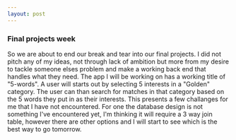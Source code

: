 ```yaml
---
layout: post
---
```




### Final projects week

So we are about to end our break and tear into our final projects. I did not pitch any of my ideas, not through lack of ambition but more from my desire to tackle someone elses problem and make a working back end that handles what they need. The app I will be working on has a working title of "5-words".  A user will starts out by selecting 5 interests in a "Golden" category. The user can than search for matches in that category based on the 5 words they put in as their interests. This presents a few challanges for me that I have not encountered.  For one the database design is not something I've encountered yet, I'm thinking it will require a 3 way join table, however there are other options and I will start to see which is the best way to go tomorrow.

